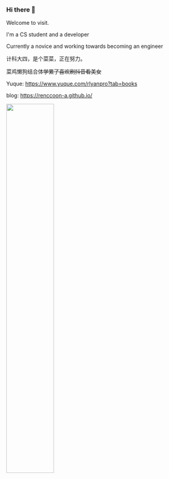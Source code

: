 ### Hi there 👋

<!--
**Raccoon-a/Raccoon-a** is a ✨ _special_ ✨ repository because its `README.md` (this file) appears on your GitHub profile.

Here are some ideas to get you started:

- 🔭 I’m currently working on ...
- 🌱 I’m currently learning ...
- 👯 I’m looking to collaborate on ...
- 🤔 I’m looking for help with ...
- 💬 Ask me about ...
- 📫 How to reach me: ...
- 😄 Pronouns: ...
- ⚡ Fun fact: ...
-->
Welcome to visit.

I'm a CS student and a developer

Currently a novice and working towards becoming an engineer

计科大四，是个菜菜，正在努力。

菜鸡懒狗结合体~~学累了喜欢刷抖音看美女~~

Yuque: https://www.yuque.com/rlyanpro?tab=books

blog: https://renccoon-a.github.io/

<img src="https://cdn.nlark.com/yuque/0/2021/png/25742563/1640786918942-ff262ac7-a028-41ab-81b9-c5044f7fb940.png?x-oss-process=image%2Fresize%2Cw_1123%2Climit_0" width=50%>
